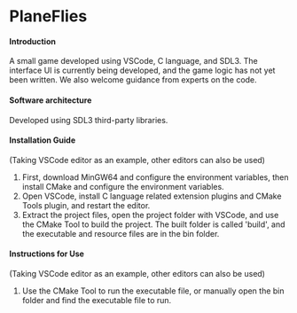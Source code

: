 # PlaneFlies

#### Introduction
A small game developed using VSCode, C language, and SDL3. The interface UI is currently being developed, and the game logic has not yet been written. We also welcome guidance from experts on the code.

#### Software architecture
Developed using SDL3 third-party libraries.

#### Installation Guide
(Taking VSCode editor as an example, other editors can also be used)
1. First, download MinGW64 and configure the environment variables, then install CMake and configure the environment variables.
2. Open VSCode, install C language related extension plugins and CMake Tools plugin, and restart the editor.
3. Extract the project files, open the project folder with VSCode, and use the CMake Tool to build the project. The built folder is called 'build', and the executable and resource files are in the bin folder.

#### Instructions for Use
(Taking VSCode editor as an example, other editors can also be used)
1. Use the CMake Tool to run the executable file, or manually open the bin folder and find the executable file to run.
